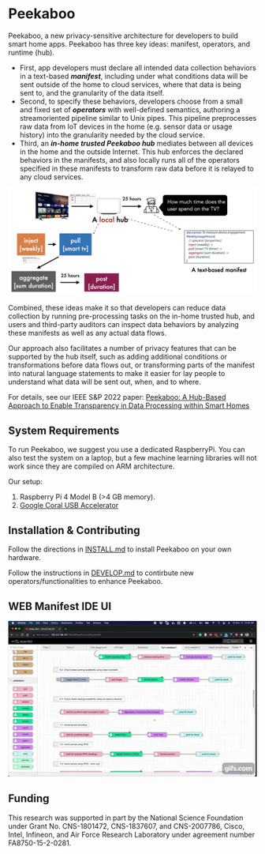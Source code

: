 # Peekaboo


Peekaboo, a new privacy-sensitive
architecture for developers to build smart home apps. Peekaboo has three key ideas: manifest, operators, and runtime (hub).

- First, app developers must declare all intended data collection behaviors in a text-based ***manifest***, including under what conditions data will be sent outside of the home to cloud services, where that data is being sent to, and the granularity of the data itself. 
- Second, to specify these behaviors, developers choose from a small and fixed set
of ***operators*** with well-defined semantics, authoring a streamoriented pipeline similar to Unix pipes. This pipeline preprocesses raw data from IoT devices in the home (e.g. sensor data or usage history) into the granularity needed by the cloud service. 
- Third, an ***in-home trusted Peekaboo hub*** mediates between all devices in the home and the outside Internet. This hub enforces the declared behaviors in the manifests, and also locally runs all of the operators specified in these manifests to transform raw data before it is relayed to any cloud services.

<img src="doc/architecture-overview.jpeg"/>

Combined, these ideas make it so that developers can reduce data collection by running pre-processing tasks on the in-home trusted hub, and users and third-party auditors can inspect data behaviors by analyzing these manifests as well as any actual data flows. 

Our approach also facilitates a number of privacy features that can be supported by the hub itself, such as adding additional conditions or transformations before data flows out, or transforming parts of the manifest into natural language statements to make it easier for lay people to understand what data will be sent out, when, and to where.

For details, see our IEEE S&amp;P 2022 paper: [Peekaboo: A Hub-Based Approach to Enable Transparency in Data Processing within Smart Homes](http://haojianj.in/resource/pdf/peekaboo-oakland22.pdf)





## System Requirements

To run Peekaboo, we suggest you use a dedicated RaspberryPi. You can also test the system on a laptop, but a few machine learning libraries will not work since they are compiled on ARM architecture. 

Our setup: 

1. Raspberry Pi 4 Model B (>4 GB memory).
2. [Google Coral USB Accelerator](https://coral.ai/products/accelerator/)


## Installation & Contributing

Follow the directions in [INSTALL.md](https://github.com/CMUChimpsLab/Peekaboo/blob/main/INSTALL.md) to install Peekaboo on your own hardware.  

Follow the instructions in [DEVELOP.md](https://github.com/CMUChimpsLab/Peekaboo/blob/main/DEVELOP.md) to contirbute new operators/functionalities to enhance Peekaboo. 



## WEB Manifest IDE UI


[![Watch the video](doc/ide-demo.gif)](https://youtu.be/kbPu4AJemlg)




## Funding
This research was supported in part by the National Science Foundation under Grant No. CNS-1801472, CNS-1837607, and CNS-2007786, Cisco, Intel, Infineon, and Air Force
Research Laboratory under agreement number FA8750-15-2-0281. 